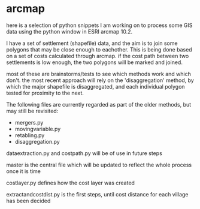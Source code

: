 arcmap
======

here is a selection of python snippets I am working on to process some GIS data using the python window in ESRI arcmap 10.2.

I have a set of settlement (shapefile) data, and the aim is to join some polygons that may be close enough to eachother. This is being done based on a set of costs calculated through arcmap. if the cost path between two settlements is low enough, the two polygons will be marked and joined. 


most of these are brainstorms/tests to see which methods work and which don't.
the most recent approach will rely on the 'disaggregation' method, by which the major shapefile is disaggregated, and each individual polygon tested for proximity to the next. 

The following files are currently regarded as part of the older methods, but may still be revisited:
- mergers.py
- movingvariable.py
- retabling.py
- disaggregation.py

dataextraction.py and costpath.py will be of use in future steps

master is the central file which will be updated to reflect the whole process once it is time 

costlayer.py defines how the cost layer was created

extractandcostdist.py is the first steps, until cost distance for each village has been decided
